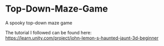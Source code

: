 # Top-Down-Maze-Game
A spooky top-down maze game

The tutorial I followed can be found here: https://learn.unity.com/project/john-lemon-s-haunted-jaunt-3d-beginner
